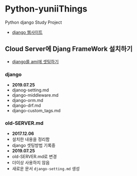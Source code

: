 # Python-yuniiThings
Python django Study Project

- [django 웹사이트](https://github.com/yuniithings/yuniithings.com)

## Cloud Server에 Djang FrameWork 설치하기
- [django를 ami에 셋팅하기](https://github.com/yuniithings/TIL/django/django-setting.md)


### django
- **2019.07.25**
- djanog-setting.md
- django-middleware.md
- django-orm.md
- django-drf.md
- django-custom_tags.md


### old-SERVER.md
- **2017.12.06**
- 설치한 내용을 정리함
- django 셋팅방법 기록중
- **2019.07.25**
- old-SERVER.md로 변경
- 더이상 사용하지 않음
- 새로운 문서 `django-setting.md` 생성
